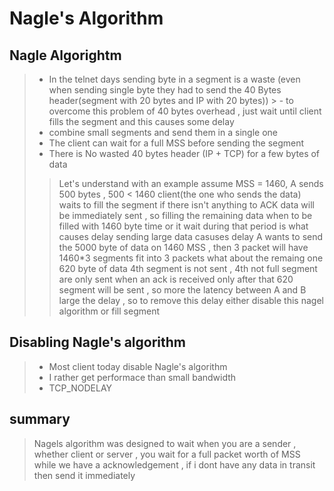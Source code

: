 # Nagle's Algorithm

## Nagle Algorightm 
> - In the telnet days sending byte in a segment is a waste (even when sending single byte they had to send the 40 Bytes header(segment with 20 bytes and IP with 20 bytes))
    > - to overcome this problem of 40 bytes overhead , just wait until client fills the segment and this causes some delay 
> - combine small segments and send them in a single one 
> - The client can wait for a full MSS before sending the segment 
> - There is No wasted 40 bytes header (IP + TCP) for a few bytes of data 
>> Let's understand with an example assume MSS = 1460, A sends 500 bytes , 500 < 1460 client(the one who sends the data) waits to fill the segment if there isn't anything to ACK data will be immediately sent , so filling the remaining data when to be filled with 1460 byte time or it wait during that period is what causes delay 
>> sending large data casuses delay A wants to send the 5000 byte of data on 1460 MSS , then 3 packet will have 1460*3 segments fit into 3 packets what about the remaing one 620 byte of data 4th segment is not sent , 4th not full segment are only sent when an ack is received only after that 620 segment will be sent , so more the latency between A and B large the delay , so to remove this delay either disable this nagel algorithm or fill segment 

## Disabling Nagle's algorithm 
> - Most client today disable Nagle's algorithm 
> - I rather get performace than small bandwidth 
> - TCP_NODELAY

## summary 
> Nagels algorithm was designed to wait when you are a sender , whether client or server , you wait for a full packet worth of MSS while we have a acknowledgement , if i dont have any data in transit then send it immediately 
